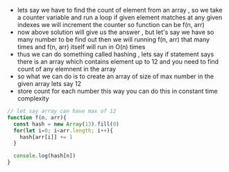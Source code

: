 - lets say we have to find the count of element from an array , so we take a counter variable and run a loop if given element matches at any given indexes we will increment the counter so function can be f(n, arr)
- now above solution will give us the answer , but let's say we have so many number to be find out then we will running f(n, arr) that many times and f(n, arr) itself will run in O(n) times
- thus we can do something called hashing , lets say if statement says there is an array which contains element up to 12 and you need to find count of any elemnent in the array
- so what we can do is to create an array of size of max number in the given array lets say 12
- store count for each number this way you can do this in constant time complexity

```js
// let say array can have max of 12 
function f(n, arr){
  const hash = new Array(13).fill(0)
  for(let i=0; i<arr.length; i++){
    hash[arr[i]] += 1 
  }

  console.log(hash[n])
}
```
